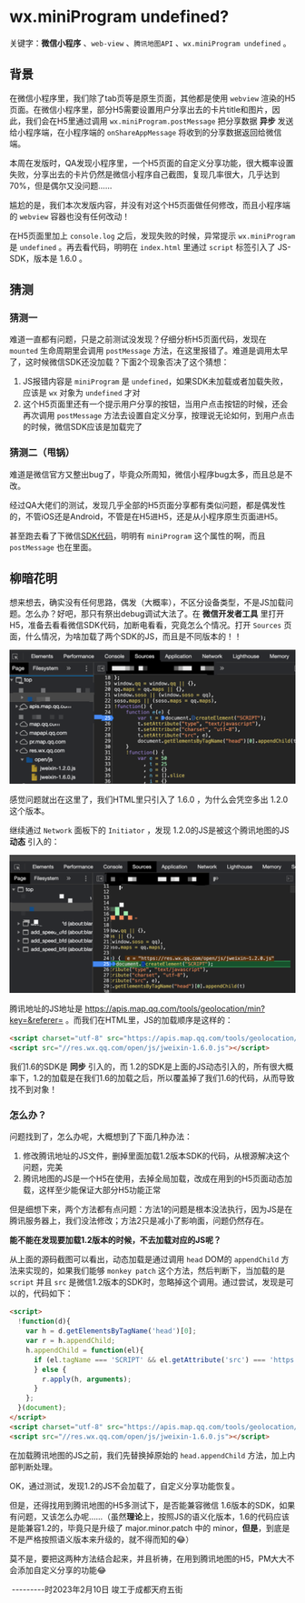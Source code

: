 # wx.miniProgram undefined?



关键字：**微信小程序** 、`web-view` 、`腾讯地图API` 、`wx.miniProgram undefined` 。



## 背景

在微信小程序里，我们除了tab页等是原生页面，其他都是使用 `webview` 渲染的H5页面。在微信小程序里，部分H5需要设置用户分享出去的卡片title和图片，因此，我们会在H5里通过调用 `wx.miniProgram.postMessage` 把分享数据 **异步** 发送给小程序端，在小程序端的 `onShareAppMessage` 将收到的分享数据返回给微信端。

本周在发版时，QA发现小程序里，一个H5页面的自定义分享功能，很大概率设置失败，分享出去的卡片仍然是微信小程序自己截图，复现几率很大，几乎达到70%，但是偶尔又没问题……

尴尬的是，我们本次发版内容，并没有对这个H5页面做任何修改，而且小程序端的 `webview` 容器也没有任何改动！

在H5页面里加上 `console.log` 之后，发现失败的时候，异常提示 `wx.miniProgram  ` 是 `undefined` 。再去看代码，明明在 `index.html` 里通过  `script` 标签引入了 JS-SDK，版本是 1.6.0 。



## 猜测

### 猜测一

难道一直都有问题，只是之前测试没发现？仔细分析H5页面代码，发现在 `mounted` 生命周期里会调用 `postMessage` 方法，在这里报错了。难道是调用太早了，这时候微信SDK还没加载？下面2个现象否决了这个猜想：

1. JS报错内容是 `miniProgram` 是 `undefined`，如果SDK未加载或者加载失败，应该是 `wx` 对象为 `undefined` 才对
2. 这个H5页面里还有一个提示用户分享的按钮，当用户点击按钮的时候，还会再次调用 `postMessage` 方法去设置自定义分享，按理说无论如何，到用户点击的时候，微信SDK应该是加载完了

### 猜测二（甩锅）

难道是微信官方又整出bug了，毕竟众所周知，微信小程序bug太多，而且总是不改。

经过QA大佬们的测试，发现几乎全部的H5页面分享都有类似问题，都是偶发性的，不管iOS还是Android，不管是在H5进H5，还是从小程序原生页面进H5。

甚至跑去看了下微信[SDK代码](https://res.wx.qq.com/open/js/jweixin-1.6.0.js)，明明有 `miniProgram` 这个属性的啊，而且 `postMessage` 也在里面。



## 柳暗花明

想来想去，确实没有任何思路，偶发（大概率），不区分设备类型，不是JS加载问题。怎么办？好吧，那只有祭出debug调试大法了。在 **微信开发者工具** 里打开H5，准备去看看微信SDK代码，加断电看看，究竟怎么个情况。打开 `Sources` 页面，什么情况，为啥加载了两个SDK的JS，而且是不同版本的！！

![加载了两个不同版本的微信SDK](./2-sdk.png)



感觉问题就出在这里了，我们HTML里只引入了 1.6.0 ，为什么会凭空多出 1.2.0 这个版本。

继续通过 `Network` 面板下的 `Initiator` ，发现 1.2.0的JS是被这个腾讯地图的JS **动态** 引入的：

![腾讯地图JS动态引入了1.2版本的微信SDK](./qqmap-load-sdk.png)

腾讯地址的JS地址是 https://apis.map.qq.com/tools/geolocation/min?key=&referer= 。而我们在HTML里，JS的加载顺序是这样的：

```html
<script charset="utf-8" src="https://apis.map.qq.com/tools/geolocation/min?key=P&referer="></script>
<script src="//res.wx.qq.com/open/js/jweixin-1.6.0.js"></script>
```

我们1.6的SDK是 **同步** 引入的，而 1.2的SDK是上面的JS动态引入的，所有很大概率下，1.2的加载是在我们1.6的加载之后，所以覆盖掉了我们1.6的代码，从而导致找不到对象！

### 怎么办？

问题找到了，怎么办呢，大概想到了下面几种办法：

1. 修改腾讯地址的JS文件，删掉里面加载1.2版本SDK的代码，从根源解决这个问题，完美
2. 腾讯地图的JS是一个H5在使用，去掉全局加载，改成在用到的H5页面动态加载，这样至少能保证大部分H5功能正常

但是细想下来，两个方法都有点问题：方法1的问题是根本没法执行，因为JS是在腾讯服务器上，我们没法修改；方法2只是减小了影响面，问题仍然存在。



**能不能在发现要加载1.2版本的时候，不去加载对应的JS呢？** 

从上面的源码截图可以看出，动态加载是通过调用 `head` DOM的 `appendChild` 方法来实现的，如果我们能够 `monkey patch` 这个方法，然后判断下，当加载的是 `script` 并且 `src` 是微信1.2版本的SDK时，忽略掉这个调用。通过尝试，发现是可以的，代码如下：

```html
<script>
  !function(d){
    var h = d.getElementsByTagName('head')[0];
    var r = h.appendChild;
    h.appendChild = function(el){
      if (el.tagName === 'SCRIPT' && el.getAttribute('src') === 'https://res.wx.qq.com/open/js/jweixin-1.2.0.js') {
      } else {
        r.apply(h, arguments);
      }
    };
  }(document);
</script>
<script charset="utf-8" src="https://apis.map.qq.com/tools/geolocation/min?key=P&referer="></script>
<script src="//res.wx.qq.com/open/js/jweixin-1.6.0.js"></script>
```

在加载腾讯地图的JS之前，我们先替换掉原始的 `head.appendChild` 方法，加上内部判断处理。



OK，通过测试，发现1.2的JS不会加载了，自定义分享功能恢复。

但是，还得找用到腾讯地图的H5多测试下，是否能兼容微信 1.6版本的SDK，如果有问题，又该怎么办呢……（虽然**理论**上，按照JS的语义化版本，1.6的代码应该是能兼容1.2的，毕竟只是升级了 major.minor.patch 中的 minor，**但是**，到底是不是严格按照语义版本来升级的，就不得而知的😂）



莫不是，要把这两种方法结合起来，并且祈祷，在用到腾讯地图的H5，PM大大不会添加自定义分享的功能😂



​                                                    ---------时2023年2月10日 竣工于成都天府五街